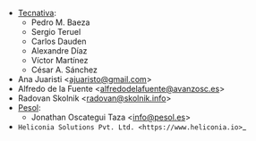 - [Tecnativa](https://www.tecnativa.com):
  - Pedro M. Baeza
  - Sergio Teruel
  - Carlos Dauden
  - Alexandre Díaz
  - Víctor Martínez
  - César A. Sánchez
- Ana Juaristi \<<ajuaristo@gmail.com>\>
- Alfredo de la Fuente \<<alfredodelafuente@avanzosc.es>\>
- Radovan Skolnik \<<radovan@skolnik.info>\>
- [Pesol](https://www.pesol.es):
  - Jonathan Oscategui Taza \<<info@pesol.es>\>
- `Heliconia Solutions Pvt. Ltd. <https://www.heliconia.io>`_
